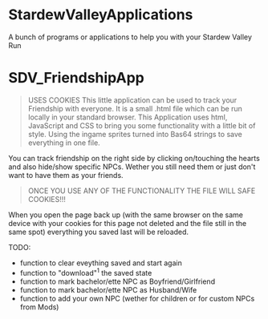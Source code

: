 # StardewValleyApplications
A bunch of programs or applications to help you with your Stardew Valley Run



# SDV_FriendshipApp
> USES COOKIES
This little application can be used to track your Friendship with everyone.
It is a small .html file which can be run locally in your standard browser.
This Application uses html, JavaScript and CSS to bring you some functionality with a little bit of style.
Using the ingame sprites turned into Bas64 strings to save everything in one file.

You can track friendship on the right side by clicking on/touching the hearts and also hide/show specific NPCs. Wether you still need them or just don't want to have them as your friends.
> ONCE YOU USE ANY OF THE FUNCTIONALITY THE FILE WILL SAFE COOKIES!!!

When you open the page back up (with the same browser on the same device with your cookies for this page not deleted and the file still in the same spot) everything you saved last will be reloaded.

TODO:
+ function to clear eveything saved and start again
+ function to "download"<sup>1</sup> the saved state
+ function to mark bachelor/ette NPC as Boyfriend/Girlfriend
+ function to mark bachelor/ette NPC as Husband/Wife
+ function to add your own NPC (wether for children or for custom NPCs from Mods)
